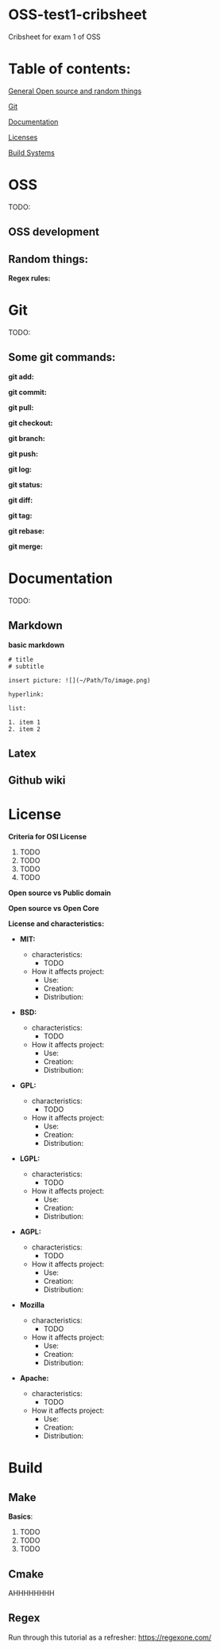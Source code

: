 # OSS-test1-cribsheet
Cribsheet for exam 1 of OSS

# Table of contents:

[General Open source and random things](#OSS)

[Git](#Git)

[Documentation](#Documentation)

[Licenses](#Lisence)

[Build Systems](#Build)

# OSS

TODO:

## OSS development

## Random things:

**Regex rules:**


# Git
TODO:

## Some git commands:

**git add:**

**git commit:**

**git pull:**

**git checkout:**

**git branch:**

**git push:**

**git log:**

**git status:**

**git diff:**

**git tag:**

**git rebase:**

**git merge:**


# Documentation
TODO:

## Markdown

**basic markdown**
```
# title
# subtitle

insert picture: ![](~/Path/To/image.png)

hyperlink:

list:

1. item 1
2. item 2

```

## Latex

## Github wiki

# License

**Criteria for OSI License**

  1. TODO
  2. TODO
  3. TODO
  4. TODO

**Open source vs Public domain**

**Open source vs Open Core**

**License and characteristics:**

* **MIT:**
  * characteristics:
    * TODO
  * How it affects project:
    * Use:
    * Creation:
    * Distribution:

* **BSD:**
  * characteristics:
    * TODO
  * How it affects project:
    * Use:
    * Creation:
    * Distribution:

* **GPL:**
  * characteristics:
    * TODO
  * How it affects project:
    * Use:
    * Creation:
    * Distribution:

* **LGPL:**
  * characteristics:
    * TODO
  * How it affects project:
    * Use:
    * Creation:
    * Distribution:

* **AGPL:**
  * characteristics:
    * TODO
  * How it affects project:
    * Use:
    * Creation:
    * Distribution:

* **Mozilla**
  * characteristics:
    * TODO
  * How it affects project:
    * Use:
    * Creation:
    * Distribution:

* **Apache:**
  * characteristics:
    * TODO
  * How it affects project:
    * Use:
    * Creation:
    * Distribution:

# Build

## Make

**Basics**:

  1. TODO
  2. TODO
  3. TODO

## Cmake

AHHHHHHHH

## Regex
Run through this tutorial as a refresher: https://regexone.com/
